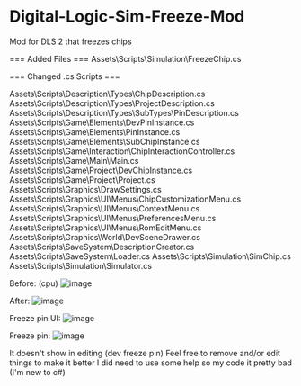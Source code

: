 # Digital-Logic-Sim-Freeze-Mod
Mod for DLS 2 that freezes chips

=== Added Files ===
Assets\Scripts\Simulation\FreezeChip.cs

=== Changed .cs Scripts ===

Assets\Scripts\Description\Types\ChipDescription.cs
Assets\Scripts\Description\Types\ProjectDescription.cs
Assets\Scripts\Description\Types\SubTypes\PinDescription.cs
Assets\Scripts\Game\Elements\DevPinInstance.cs
Assets\Scripts\Game\Elements\PinInstance.cs
Assets\Scripts\Game\Elements\SubChipInstance.cs
Assets\Scripts\Game\Interaction\ChipInteractionController.cs
Assets\Scripts\Game\Main\Main.cs
Assets\Scripts\Game\Project\DevChipInstance.cs
Assets\Scripts\Game\Project\Project.cs
Assets\Scripts\Graphics\DrawSettings.cs
Assets\Scripts\Graphics\UI\Menus\ChipCustomizationMenu.cs
Assets\Scripts\Graphics\UI\Menus\ContextMenu.cs
Assets\Scripts\Graphics\UI\Menus\PreferencesMenu.cs
Assets\Scripts\Graphics\UI\Menus\RomEditMenu.cs
Assets\Scripts\Graphics\World\DevSceneDrawer.cs
Assets\Scripts\SaveSystem\DescriptionCreator.cs
Assets\Scripts\SaveSystem\Loader.cs
Assets\Scripts\Simulation\SimChip.cs
Assets\Scripts\Simulation\Simulator.cs

Before: (cpu)
![image](https://github.com/user-attachments/assets/c23397ca-b455-4fef-af4e-88cc03ec3b95)

After:
![image](https://github.com/user-attachments/assets/2435ca39-ea76-4546-8208-826e9aff46fb)

Freeze pin UI:
![image](https://github.com/user-attachments/assets/c0bf0216-b665-469d-ac22-e703716313d3)

Freeze pin:
![image](https://github.com/user-attachments/assets/e1fa0cd8-3240-4330-91aa-7249e3a709ed)

It doesn't show in editing (dev freeze pin)
Feel free to remove and/or edit things to make it better
I did need to use some help so my code it pretty bad (I'm new to c#)
